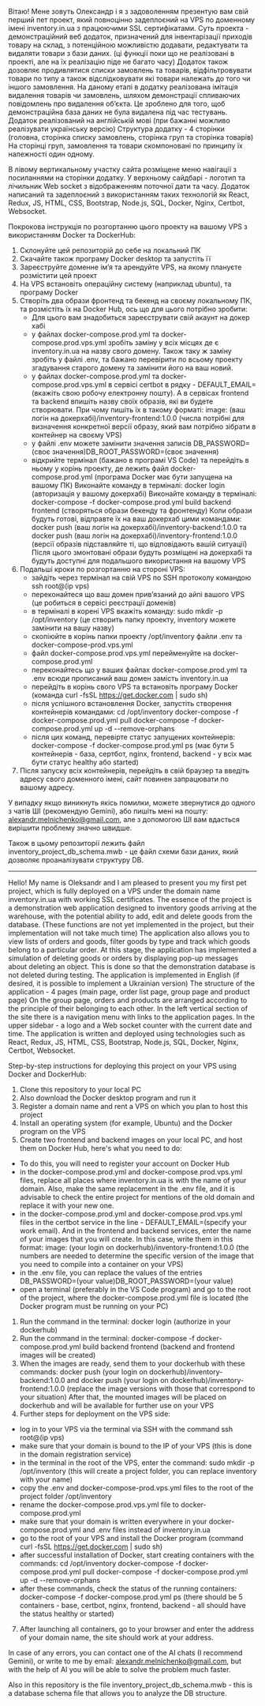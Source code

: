 
Вітаю!
Мене зовуть Олександр і я з задоволенням презентую вам свій перший пет проект, який повноцінно задеплоєний на VPS по доменному імені inventory.in.ua з працюючими SSL сертифікатами.
Суть проекта - демонстраційний веб додаток, призначений для інвентарізації приходів товару на склад, з потенційною можливістю додавати, редактувати та видаляти товари з бази даних. (ці функції поки що не реалізовані в проекті, але на їх реалізацію піде не багато часу)
Додаток також дозовляє продивлятися списки замовлень та товарів, відфільтровувати товари по типу а також відслідковувати які товари належать до того чи іншого замовлення.
На даному етапі в додатку реалізована імітація видалення товарів чи замовлень, шляхом демонстрації спливаючих повідомлень про видалення обʼєкта.
Це зроблено для того, щоб демонстраційна база даних не була видалена під час тестувань.
Додаток реалізований на англійській мові (при бажанні можливо реалізувати українську версію)
Структура додатку - 4 сторінки (головна, сторінка списку замовлень, сторінка груп та сторінка товарів)
На сторінці груп, замовлення та товари скомпоновані по принципу їх належності один одному.

В лівому вертикальному участку сайта розміщене меню навігації з посиланнями на сторінки додатку.
У верхньому сайдбарі - логотип та лічильник Web socket з відображенням поточної дати та часу.
Додаток написаний та задеплоєний з використанням таких технологій як React, Redux, JS, HTML, CSS, Bootstrap, Node.js, SQL, Docker, Nginx, Certbot, Websocket.

Покрокова інструкція по розгортанню цього проекту на вашому VPS з використанням Docker та DockerHub:

1. Склонуйте цей репозиторій до себе на локальний ПК
2. Скачайте також програму Docker desktop та запустіть її
3. Зареєструйте доменне імʼя та арендуйте VPS, на якому плануєте розмістити цей проект
4. На VPS встановіть операційну систему (наприклад ubuntu), та програму Docker
5. Створіть два образи фронтенд та бекенд на своєму локальному ПК, та розмістіть їх на Docker Hub, ось що для цього потрібно зробити:
   - Для цього вам знадобиться зареєструвати свій акаунт на докер хабі
   - у файлах docker-compose.prod.yml та docker-compose.prod.vps.yml зробіть заміну у всіх місцях де є inventory.in.ua на назву свого домену. Також таку ж заміну зробіть у файлі .env, та бажано перевірити по всьому проекту згадування старого домену та замінити його на ваш новий.
   - у файлах docker-compose.prod.yml та docker-compose.prod.vps.yml в сервісі certbot в рядку - DEFAULT_EMAIL=(вкажіть свою робочу електронну пошту). А в сервісах frontend та backend впишіть назву своїх образів, які ви будете створювати. При чому пишіть їх в такому форматі: image: (ваш логін на докерхабі)/inventory-frontend:1.0.0 (числа потрібні для визначення конкретної версії образу, який вам потрібно зібрати в контейнер на своєму VPS)
   - у файлі .env можете замінити значення записів DB_PASSWORD=(своє значення)DB_ROOT_PASSWORD=(своє значення)
   - відкрийте термінал (бажано в програмі VS Code) та перейдіть в ньому у корінь проекту, де лежить файл docker-compose.prod.yml (програма Docker має бути запущена на вашому ПК)
     Виконайте команду в терміналі: docker login (авторизація у вашому докерхабі)
     Виконайте команду в терміналі: docker-compose -f docker-compose.prod.yml build backend frontend (створяться образи бекенду та фронтенду)
     Коли образи будуть готові, відправте їх на ваш докерхаб цими командами:
     docker push (ваш логін на докерхабі)/inventory-backend:1.0.0 та docker push (ваш логін на докерхабі)/inventory-frontend:1.0.0 (версії образів підставляйте ті, що відповідають вашій ситуації) Після цього змонтовані образи будуть розміщені на докерхабі та будуть доступні для подальшого використання на вашому VPS
6. Подальші кроки по розгортанню на стороні VPS:
   - зайдіть через термінал на свій VPS по SSH протоколу командою ssh root@(ip vps)
   - переконайтеся що ваш домен привʼязаний до айпі вашого VPS (це робиться в сервісі реєстрації доменів)
   - в терміналі в корені VPS вкажіть команду: sudo mkdir -p /opt/inventory (це створить папку проекту, inventory можете замінити на вашу назву)
   - скопіюйте в корінь папки проекту /opt/inventory файли .env та docker-compose-prod.vps.yml
   - файл docker-compose.prod.vps.yml перейменуйте на docker-compose.prod.yml
   - переконайтесь що у ваших файлах docker-compose.prod.yml та .env всюди прописаний ваш домен замість inventory.in.ua
   - перейдіть в корінь свого VPS та встановіть програму Docker (команда curl -fsSL https://get.docker.com | sudo sh)
   - після успішного встановлення Docker, запустіть створення контейнерів командами:
     cd /opt/inventory
     docker-compose -f docker-compose.prod.yml pull
     docker-compose -f docker-compose.prod.yml up -d --remove-orphans
   - після цих команд, перевірте статус запущених контейнерів:
     docker-compose -f docker-compose.prod.yml ps
     (має бути 5 контейнерів - база, сертбот, nginx, frontend, backend - у всіх має бути статус healthy або started)
7. Після запуску всіх контейнерів, перейдіть в свій браузер та введіть адресу свого доменного імені, сайт повинен запрацювати по вашому адресу.

У випадку якщо виникнуть якісь помилки, можете звернутися до одного з чатів ШІ (рекомендую Gemini), або пишіть мені на пошту: alexandr.melnichenko@gmail.com, але з допомогою ШІ вам вдасться вирішити проблему значно швидше.

Також в цьому репозиторії лежить файл inventory_project_db_schema.mwb - це файл схеми бази даних, який дозволяє проаналізувати структуру DB.

---

Hello! My name is Oleksandr and I am pleased to present you my first pet project, which is fully deployed on a VPS under the domain name inventory.in.ua with working SSL certificates.
The essence of the project is a demonstration web application designed to inventory goods arriving at the warehouse, with the potential ability to add, edit and delete goods from the database. (These functions are not yet implemented in the project, but their implementation will not take much time)
The application also allows you to view lists of orders and goods, filter goods by type and track which goods belong to a particular order.
At this stage, the application has implemented a simulation of deleting goods or orders by displaying pop-up messages about deleting an object.
This is done so that the demonstration database is not deleted during testing.
The application is implemented in English (if desired, it is possible to implement a Ukrainian version)
The structure of the application - 4 pages (main page, order list page, group page and product page)
On the group page, orders and products are arranged according to the principle of their belonging to each other.
In the left vertical section of the site there is a navigation menu with links to the application pages.
In the upper sidebar - a logo and a Web socket counter with the current date and time.
The application is written and deployed using technologies such as React, Redux, JS, HTML, CSS, Bootstrap, Node.js, SQL, Docker, Nginx, Certbot, Websocket.

Step-by-step instructions for deploying this project on your VPS using Docker and DockerHub:

1. Clone this repository to your local PC
2. Also download the Docker desktop program and run it
3. Register a domain name and rent a VPS on which you plan to host this project
4. Install an operating system (for example, Ubuntu) and the Docker program on the VPS
5. Create two frontend and backend images on your local PC, and host them on Docker Hub, here's what you need to do:

- To do this, you will need to register your account on Docker Hub
- in the docker-compose.prod.yml and docker-compose.prod.vps.yml files, replace all places where inventory.in.ua is with the name of your domain. Also, make the same replacement in the .env file, and it is advisable to check the entire project for mentions of the old domain and replace it with your new one.
- in the docker-compose.prod.yml and docker-compose.prod.vps.yml files in the certbot service in the line - DEFAULT_EMAIL=(specify your work email). And in the frontend and backend services, enter the name of your images that you will create. In this case, write them in this format: image: (your login on dockerhub)/inventory-frontend:1.0.0 (the numbers are needed to determine the specific version of the image that you need to compile into a container on your VPS)
- in the .env file, you can replace the values ​​of the entries DB_PASSWORD=(your value)DB_ROOT_PASSWORD=(your value)
- open a terminal (preferably in the VS Code program) and go to the root of the project, where the docker-compose.prod.yml file is located (the Docker program must be running on your PC)

1. Run the command in the terminal: docker login (authorize in your dockerhub)
2. Run the command in the terminal: docker-compose -f docker-compose.prod.yml build backend frontend (backend and frontend images will be created)
3. When the images are ready, send them to your dockerhub with these commands:
   docker push (your login on dockerhub)/inventory-backend:1.0.0 and docker push (your login on dockerhub)/inventory-frontend:1.0.0 (replace the image versions with those that correspond to your situation) After that, the mounted images will be placed on dockerhub and will be available for further use on your VPS
4. Further steps for deployment on the VPS side:

- log in to your VPS via the terminal via SSH with the command ssh root@(ip vps)
- make sure that your domain is bound to the IP of your VPS (this is done in the domain registration service)
- in the terminal in the root of the VPS, enter the command: sudo mkdir -p /opt/inventory (this will create a project folder, you can replace inventory with your name)
- copy the .env and docker-compose-prod.vps.yml files to the root of the project folder /opt/inventory
- rename the docker-compose.prod.vps.yml file to docker-compose.prod.yml
- make sure that your domain is written everywhere in your docker-compose.prod.yml and .env files instead of inventory.in.ua
- go to the root of your VPS and install the Docker program (command curl -fsSL https://get.docker.com | sudo sh)
- after successful installation of Docker, start creating containers with the commands:
  cd /opt/inventory
  docker-compose -f docker-compose.prod.yml pull
  docker-compose -f docker-compose.prod.yml up -d --remove-orphans
- after these commands, check the status of the running containers:
  docker-compose -f docker-compose.prod.yml ps
  (there should be 5 containers - base, certbot, nginx, frontend, backend - all should have the status healthy or started)

7. After launching all containers, go to your browser and enter the address of your domain name, the site should work at your address.

In case of any errors, you can contact one of the AI ​​chats (I recommend Gemini), or write to me by email: alexandr.melnichenko@gmail.com, but with the help of AI you will be able to solve the problem much faster.

Also in this repository is the file inventory_project_db_schema.mwb - this is a database schema file that allows you to analyze the DB structure.


